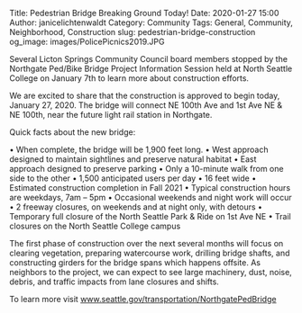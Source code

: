 Title: Pedestrian Bridge Breaking Ground Today! 
Date: 2020-01-27 15:00
Author: janicelichtenwaldt
Category: Community
Tags: General, Community, Neighborhood, Construction
slug: pedestrian-bridge-construction
og_image: images/PolicePicnics2019.JPG

Several Licton Springs Community Council board members stopped by the Northgate Ped/Bike Bridge Project Information Session held at North Seattle College on January 7th to learn more about construction efforts. 

We are excited to share that the construction is approved to begin today, January 27, 2020. The bridge will connect NE 100th Ave and 1st Ave NE & NE 100th, near the future light rail station in Northgate. 

Quick facts about the new bridge:

•	When complete, the bridge will be 1,900 feet long.
•	West approach designed to maintain sightlines and preserve natural habitat
•	East approach designed to preserve parking
•	Only a 10-minute walk from one side to the other
•	1,500 anticipated users per day
•	16 feet wide
•	Estimated construction completion in Fall 2021
•	Typical construction hours are weekdays, 7am – 5pm
•	Occasional weekends and night work will occur
•	2 freeway closures, on weekends and at night only, with detours
•	Temporary full closure of the North Seattle Park & Ride on 1st Ave NE
•	Trail closures on the North Seattle College campus

The first phase of construction over the next several months will focus on clearing vegetation, preparing watercourse work, drilling bridge shafts, and constructing girders for the bridge spans which happens offsite. As neighbors to the project, we can expect to see large machinery, dust, noise, debris, and traffic impacts from lane closures and shifts. 

To learn more visit www.seattle.gov/transportation/NorthgatePedBridge


